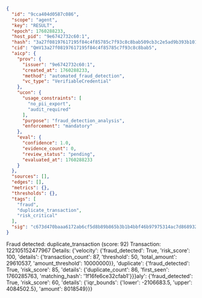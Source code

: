 ```json
{
  "id": "9cca404d0587c086",
  "scope": "agent",
  "key": "RESULT",
  "epoch": 1760288233,
  "host_pid": "9e6742732c60:1",
  "hash": "3a27f08197617195f84c4f85785c7f93c8c8bab509cb3c2e5ad9b393b101e787",
  "cid": "QmV13a27f08197617195f84c4f85785c7f93c8c8bab5",
  "aicp": {
    "prov": {
      "issuer": "9e6742732c60:1",
      "created_at": 1760288233,
      "method": "automated_fraud_detection",
      "vc_type": "VerifiableCredential"
    },
    "ucon": {
      "usage_constraints": [
        "no_pii_export",
        "audit_required"
      ],
      "purpose": "fraud_detection_analysis",
      "enforcement": "mandatory"
    },
    "eval": {
      "confidence": 1.0,
      "evidence_count": 0,
      "review_status": "pending",
      "evaluated_at": 1760288233
    }
  },
  "sources": [],
  "edges": [],
  "metrics": {},
  "thresholds": {},
  "tags": [
    "fraud",
    "duplicate_transaction",
    "risk_critical"
  ],
  "sig": "c673d470baaa6172ab6cf5d8b89b865b3b1b4bbf46b97975314ac7d8689325b3"
}
```

Fraud detected: duplicate_transaction (score: 92)
Transaction: 122105152477967
Details: {'velocity': {'fraud_detected': True, 'risk_score': 100, 'details': {'transaction_count': 87, 'threshold': 50, 'total_amount': 29610537, 'amount_threshold': 10000000}}, 'duplicate': {'fraud_detected': True, 'risk_score': 85, 'details': {'duplicate_count': 86, 'first_seen': 1760285763, 'matching_hash': '1f16fe6ce32cfab1'}}}aly': {'fraud_detected': True, 'risk_score': 60, 'details': {'iqr_bounds': {'lower': -2106683.5, 'upper': 4084502.5}, 'amount': 8018549}}}